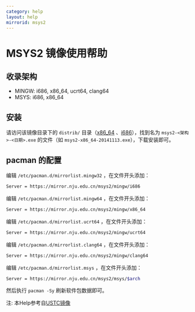 ```yaml
---
category: help
layout: help
mirrorid: msys2
---
```


MSYS2 镜像使用帮助
==================

收录架构
--------

* MINGW: i686, x86_64, ucrt64, clang64
* MSYS: i686, x86_64

安装
--------------

请访问该镜像目录下的 `distrib/` 目录（[x86_64](https://mirror.nju.edu.cn/msys2/distrib/x86_64) 、[i686](https://mirror.nju.edu.cn/msys2/distrib/i686/)），找到名为 `msys2-<架构>-<日期>.exe` 的文件（如 `msys2-x86_64-20141113.exe`），下载安装即可。

pacman 的配置
-------------

编辑 `/etc/pacman.d/mirrorlist.mingw32` ，在文件开头添加：

```bash
Server = https://mirror.nju.edu.cn/msys2/mingw/i686
```

编辑 `/etc/pacman.d/mirrorlist.mingw64` ，在文件开头添加：

```bash
Server = https://mirror.nju.edu.cn/msys2/mingw/x86_64
```

编辑 `/etc/pacman.d/mirrorlist.ucrt64` ，在文件开头添加：

```bash
Server = https://mirror.nju.edu.cn/msys2/mingw/ucrt64
```

编辑 `/etc/pacman.d/mirrorlist.clang64` ，在文件开头添加：

```bash
Server = https://mirror.nju.edu.cn/msys2/mingw/clang64
```

编辑 `/etc/pacman.d/mirrorlist.msys` ，在文件开头添加：

```bash
Server = https://mirror.nju.edu.cn/msys2/msys/$arch
```

然后执行 `pacman -Sy` 刷新软件包数据即可。


注: 本Help参考自[USTC镜像](https://lug.ustc.edu.cn/wiki/mirrors/help/msys2)
